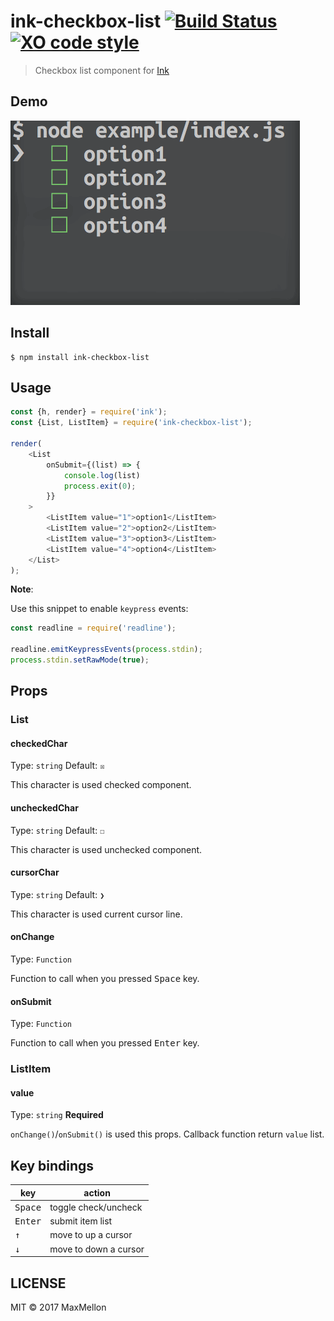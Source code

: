 # ink-checkbox-list [![Build Status](https://travis-ci.org/MaxMEllon/ink-checkbox-list.svg?branch=master)](https://travis-ci.org/MaxMEllon/ink-checkbox-list) [![XO code style](https://img.shields.io/badge/code_style-XO-5ed9c7.svg)](https://github.com/sindresorhus/xo)

> Checkbox list component for [Ink](https://github.com/vadimdemedes/ink)

Demo
---

![Demo Image](./.github/demo.gif)

Install
---

```
$ npm install ink-checkbox-list
```

Usage
---

```js
const {h, render} = require('ink');
const {List, ListItem} = require('ink-checkbox-list');

render(
	<List
		onSubmit={(list) => {
			console.log(list)
			process.exit(0);
		}}
	>
		<ListItem value="1">option1</ListItem>
		<ListItem value="2">option2</ListItem>
		<ListItem value="3">option3</ListItem>
		<ListItem value="4">option4</ListItem>
	</List>
);
```

**Note**:

Use this snippet to enable `keypress` events:

```js
const readline = require('readline');

readline.emitKeypressEvents(process.stdin);
process.stdin.setRawMode(true);
```

## Props

### List

#### checkedChar

Type: `string`
Default: `☒`

This character is used checked component.

#### uncheckedChar

Type: `string`
Default: `☐`

This character is used unchecked component.

#### cursorChar

Type: `string`
Default: `❯`

This character is used current cursor line.

#### onChange

Type: `Function`

Function to call when you pressed <kbd>Space</kbd> key.

#### onSubmit

Type: `Function`

Function to call when you pressed <kbd>Enter</kbd> key.

### ListItem

#### value

Type: `string`
**Required**

`onChange()`/`onSubmit()` is used this props.
Callback function return `value` list.

Key bindings
---

| key | action |
|---|---|
| <kbd>Space</kbd>| toggle check/uncheck |
| <kbd>Enter</kbd>| submit item list |
| <kbd>↑</kbd>| move to up a cursor |
| <kbd>↓</kbd>| move to down a cursor |

LICENSE
---

MIT © 2017 MaxMellon
